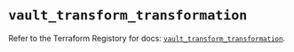 # `vault_transform_transformation`

Refer to the Terraform Registory for docs: [`vault_transform_transformation`](https://registry.terraform.io/providers/hashicorp/vault/3.23.0/docs/resources/transform_transformation).
